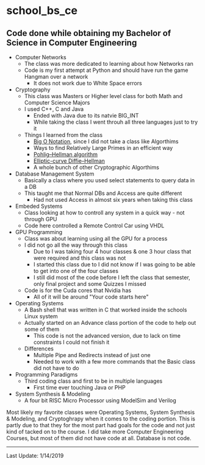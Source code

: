 # school_bs_ce
Code done while obtaining my Bachelor of Science in Computer Engineering
-------

- Computer Networks
	- The class was more dedicated to learning about how Networks ran
	- Code is my first attempt at Python and should have run the game Hangman over a network
		- It does not work due to White Space errors
- Cryptography
	- This class was Masters or Higher level class for both Math and Computer Science Majors
	- I used C++, C and Java
		- Ended with Java due to its natvie BIG_INT
		- While taking the class I went throuh all three languages just to try it
	- Things I learned from the class
		- [Big O Notation](https://en.wikipedia.org/wiki/Big_O_notation "Big O Notation"), since I did not take a class like Algorthims
		- Ways to find Relatively Large Primes in an efficient way
		- [Pohlig–Hellman algorithm](https://en.wikipedia.org/wiki/Pohlig%E2%80%93Hellman_algorithm "Pohlig–Hellman algorithm")
		- [Elliptic-curve Diffie–Hellman](https://en.wikipedia.org/wiki/Elliptic-curve_Diffie%E2%80%93Hellman "Elliptic-curve Diffie–Hellman")
		- A whole bunch of other Cryptographic Algorthims
- Database Management System
	- Basically a class where you used select statements to query data in a DB
	- This taught me that Normal DBs and Access are quite different
		- Had not used Access in almost six years when taking this class
- Embeded Systems
	- Class looking at how to controll any system in a quick way - not through GPU
	- Code here controlled a Remote Control Car using VHDL
- GPU Programming
	- Class was about learning using all the GPU for a process
	- I did not go all the way through this class
		- Due to I was taking four 4 hour classes & one 3 hour class that were required and this class was not
		- I started this class due to I did not know if I was going to be able to get into one of the four classes
		- I still did most of the code before I left the class that semester, only final project and some Quizzes I missed
	- Code is for the Cuda cores that Nvidia has
		- All of it will be around "Your code starts here"
- Operating Systems
	- A Bash shell that was written in C that worked inside the schools Linux system
	- Actually started on an Advance class portion of the code to help out some of them
		- This code is not the advanced version, due to lack on time constraints I could not finish it
	- Differences
		- Multiple Pipe and Redirects instead of just one
		- Needed to work with a few more commands that the Basic class did not have to do
- Programming Paradigms
	- Third coding class and first to be in multiple languages
		- First time ever touching Java or PHP
- System Synthesis & Modeling
	- A four bit RISC Micro Processor using ModelSim and Verilog

Most likely my favorite classes were Operating Systems, System Synthesis & Modeling, and Cryptoghrapy when it comes to the coding portion. This is partly due to that they for the most part had goals for the code and not just kind of tacked on to the course. I did take more Computer Engineering Courses, but most of them did not have code at all. Database is not code.

-------
Last Update: 1/14/2019
